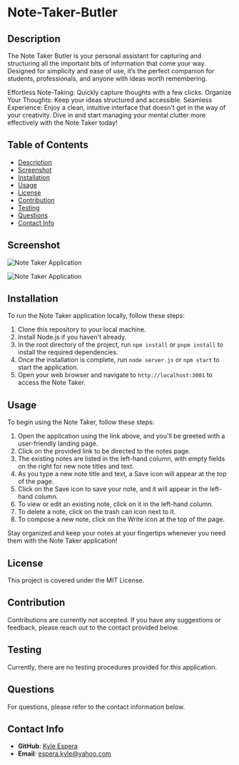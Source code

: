 # Note-Taker-Butler

## Description
The Note Taker Butler is your personal assistant for capturing and structuring all the important bits of information that come your way. Designed for simplicity and ease of use, it’s the perfect companion for students, professionals, and anyone with ideas worth remembering.

Effortless Note-Taking: Quickly capture thoughts with a few clicks.
Organize Your Thoughts: Keep your ideas structured and accessible.
Seamless Experience: Enjoy a clean, intuitive interface that doesn't get in the way of your creativity.
Dive in and start managing your mental clutter more effectively with the Note Taker today!

## Table of Contents

- [Description](#description)
- [Screenshot](#screenshot)
- [Installation](#installation)
- [Usage](#usage)
- [License](#license)
- [Contribution](#contribution)
- [Testing](#testing)
- [Questions](#questions)
- [Contact Info](#contact-info)

## Screenshot

![Note Taker Application](./assets/notetakerscreenshot-1.jpeg)

![Note Taker Application](assets/notetaker-1.jpeg)


## Installation

To run the Note Taker application locally, follow these steps:

1. Clone this repository to your local machine.
2. Install Node.js if you haven't already.
3. In the root directory of the project, run `npm install` or `pnpm install` to install the required dependencies.
4. Once the installation is complete, run `node server.js` or `npm start` to start the application.
5. Open your web browser and navigate to `http://localhost:3001` to access the Note Taker.

## Usage

To begin using the Note Taker, follow these steps:

1. Open the application using the link above, and you'll be greeted with a user-friendly landing page.
2. Click on the provided link to be directed to the notes page.
3. The existing notes are listed in the left-hand column, with empty fields on the right for new note titles and text.
4. As you type a new note title and text, a Save icon will appear at the top of the page.
5. Click on the Save icon to save your note, and it will appear in the left-hand column.
6. To view or edit an existing note, click on it in the left-hand column.
7. To delete a note, click on the trash can icon next to it.
8. To compose a new note, click on the Write icon at the top of the page.

Stay organized and keep your notes at your fingertips whenever you need them with the Note Taker application!

## License

This project is covered under the MIT License.

## Contribution

Contributions are currently not accepted. If you have any suggestions or feedback, please reach out to the contact provided below.

## Testing

Currently, there are no testing procedures provided for this application.

## Questions

For questions, please refer to the contact information below.

## Contact Info

- **GitHub**: [Kyle Espera](https://github.com/kyleespera)
- **Email**: [espera.kyle@yahoo.com](mailto:espera.kyle@yahoo.com.com)
